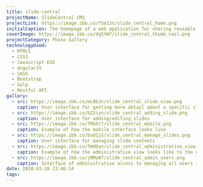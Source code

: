 ```yaml
---
title: slide-central
projectName: SlideCentral CMS
projectLink: https://image.ibb.co/fSm1Jn/slide_central_home.png
initialCaption: The homepage of a web application for sharing reusable powerpoint and keynote slides for presenting
coverImage: https://image.ibb.co/dq5YW7/slide_central_thumb_nail.png
projectCategory: Photo Gallery
technologyUsed:
  - HTML5
  - CSS3
  - Javascript ES6
  - AngularJS
  - SASS
  - Bootstrap
  - Gulp
  - Restful API
gallery:
  - src: https://image.ibb.co/mLBbJn/slide_central_slide_view.png
    caption: User interface for getting more detail about a specific slide. It includes the ability to view slides and see previous versions
  - src: https://image.ibb.co/bZXiyn/slide_central_adding_slide.png
    caption: User interface for adding/editing slides
  - src: https://image.ibb.co/fMbXr7/slide_central_mobile.png
    caption: Example of how the mobile interface looks like
  - src: https://image.ibb.co/bud1jS/slide_central_manage_slides.png
    caption: User interface for managing slide contents
  - src: https://image.ibb.co/fWdOyn/slide_central_administrative_view.png
    caption: Example of how the administrative view looks like to the user
  - src: https://image.ibb.co/jMMyW7/slide_central_admin_users.png
    caption: Interface of administrative access to managing all users in the application
date: 2018-03-28 23:46:14
tags:
---
```


